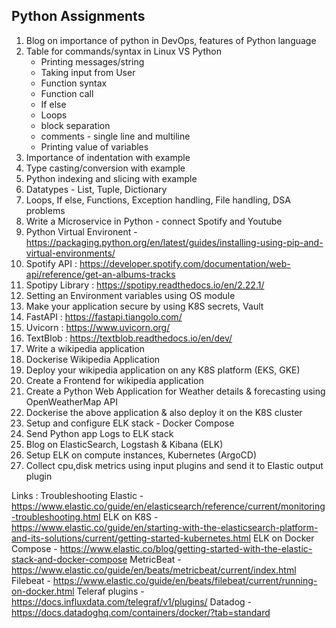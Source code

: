 ## Python Assignments

1. Blog on importance of python in DevOps, features of Python language
2. Table for commands/syntax in Linux VS Python
   - Printing messages/string
   - Taking input from User
   - Function syntax
   - Function call
   - If else
   - Loops
   - block separation
   - comments - single line and multiline
   - Printing value of variables
4. Importance of indentation with example
5. Type casting/conversion with example
6. Python indexing and slicing with example
7. Datatypes - List, Tuple, Dictionary
8. Loops, If else, Functions, Exception handling, File handling, DSA problems
9. Write a Microservice in Python - connect Spotify and Youtube
10. Python Virtual Environent - https://packaging.python.org/en/latest/guides/installing-using-pip-and-virtual-environments/
11. Spotify API : https://developer.spotify.com/documentation/web-api/reference/get-an-albums-tracks
12. Spotipy Library : https://spotipy.readthedocs.io/en/2.22.1/
13. Setting an Environment variables using OS module
14. Make your application secure by using K8S secrets, Vault
15. FastAPI : https://fastapi.tiangolo.com/
16. Uvicorn : https://www.uvicorn.org/
17. TextBlob : https://textblob.readthedocs.io/en/dev/
18. Write a wikipedia application
19. Dockerise Wikipedia Application
20. Deploy your wikipedia application on any K8S platform (EKS, GKE)
21. Create a Frontend for wikipedia application
22. Create a Python Web Application for Weather details & forecasting using OpenWeatherMap API
23. Dockerise the above application & also deploy it on the K8S cluster
24. Setup and configure ELK stack - Docker Compose
26. Send Python app Logs to ELK stack
27. Blog on ElasticSearch, Logstash & Kibana (ELK)
28. Setup ELK on compute instances, Kubernetes (ArgoCD)
29. Collect cpu,disk metrics using input plugins and send it to Elastic output plugin

Links :
Troubleshooting Elastic - https://www.elastic.co/guide/en/elasticsearch/reference/current/monitoring-troubleshooting.html
ELK on K8S - https://www.elastic.co/guide/en/starting-with-the-elasticsearch-platform-and-its-solutions/current/getting-started-kubernetes.html
ELK on Docker Compose - https://www.elastic.co/blog/getting-started-with-the-elastic-stack-and-docker-compose
MetricBeat - https://www.elastic.co/guide/en/beats/metricbeat/current/index.html
Filebeat - https://www.elastic.co/guide/en/beats/filebeat/current/running-on-docker.html
Teleraf plugins - https://docs.influxdata.com/telegraf/v1/plugins/
Datadog - https://docs.datadoghq.com/containers/docker/?tab=standard

